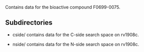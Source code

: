 Contains data for the bioactive compound F0699-0075.

## Subdirectories

- cside/ contains data for the C-side search space on rv1908c.

- nside/ contains data for the N-side search space on rv1908c.

